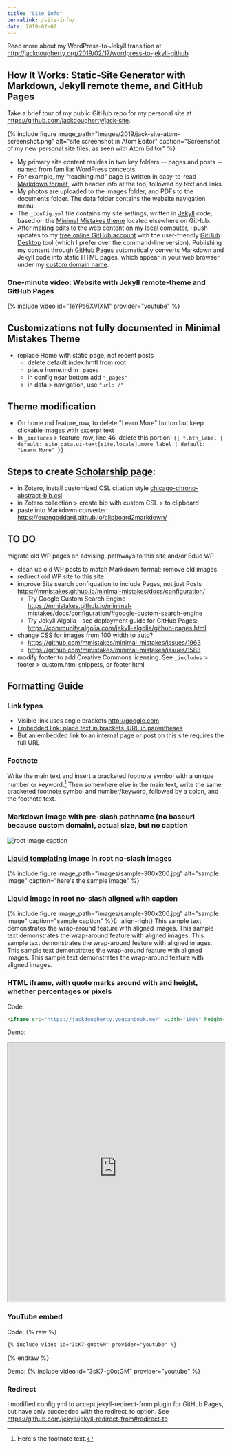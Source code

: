 ```yaml
---
title: "Site Info"
permalink: /site-info/
date: 2019-02-02
---
```

Read more about my WordPress-to-Jekyll transition at <http://jackdougherty.org/2019/02/17/wordpress-to-jekyll-github>

## How It Works: Static-Site Generator with Markdown, Jekyll remote theme, and GitHub Pages
Take a brief tour of my public GitHub repo for my personal site at <https://github.com/jackdougherty/jack-site>.

{% include figure image_path="images/2019/jack-site-atom-screenshot.png" alt="site screenshot in Atom Editor" caption="Screenshot of my new personal site files, as seen with Atom Editor" %}

- My primary site content resides in two key folders -- pages and posts -- named from familiar WordPress concepts.
- For example, my "teaching.md" page is written in easy-to-read [Markdown format](https://en.wikipedia.org/wiki/Markdown), with header info at the top, followed by text and links.
- My photos are uploaded to the images folder, and PDFs to the documents folder. The data folder contains the website navigation menu.
- The `_config.yml` file contains my site settings, written in [Jekyll](https://jekyllrb.com/) code, based on the [Minimal Mistakes theme](https://mmistakes.github.io/minimal-mistakes/) located elsewhere on GitHub.
- After making edits to the web content on my local computer, I push updates to my [free online GitHub account](http://github.com) with the user-friendly [GitHub Desktop](https://desktop.github.com/) tool (which I prefer over the command-line version). Publishing my content through [GitHub Pages](https://pages.github.com/) automatically converts Markdown and Jekyll code into static HTML pages, which appear in your web browser under my [custom domain name](https://help.github.com/articles/using-a-custom-domain-with-github-pages/).

### One-minute video: Website with Jekyll remote-theme and GitHub Pages
{% include video id="1eYPa6XVIXM" provider="youtube" %}

## Customizations not fully documented in Minimal Mistakes Theme
- replace Home with static page, not recent posts
  - delete default index.hmtl from root
  - place home.md in `_pages`
  - in config near bottom add `"_pages"`
  - in data > navigation, use `"url: /"`

## Theme modification
- On home.md feature_row, to delete "Learn More" button but keep clickable images with excerpt text
- In `_includes` > feature_row, line 46, delete this portion: `{{ f.btn_label | default: site.data.ui-text[site.locale].more_label | default: "Learn More" }}`

## Steps to create [Scholarship page](/scholarship/):
- in Zotero, install customized CSL citation style [chicago-chrono-abstract-bib.csl](https://github.com/JackDougherty/zotero-custom-styles)
- in Zotero collection > create bib with custom CSL > to clipboard
- paste into Markdown converter: <https://euangoddard.github.io/clipboard2markdown/>


## TO DO
migrate old WP pages on advising, pathways to this site and/or Educ WP
- clean up old WP posts to match Markdown format; remove old images
- redirect old WP site to this site
- improve Site search configuation to include Pages, not just Posts <https://mmistakes.github.io/minimal-mistakes/docs/configuration/>
  - Try Google Custom Search Engine <https://mmistakes.github.io/minimal-mistakes/docs/configuration/#google-custom-search-engine>
  - Try Jekyll Algolia - see deployment guide for GitHub Pages: <https://community.algolia.com/jekyll-algolia/github-pages.html>
- change CSS for images from 100 width to auto?
  - https://github.com/mmistakes/minimal-mistakes/issues/1963
  - https://github.com/mmistakes/minimal-mistakes/issues/1583
- modify footer to add Creative Commons licensing. See `_includes` > footer > custom.html snippets, or footer.html

## Formatting Guide

### Link types
- Visible link uses angle brackets <http://google.com>
- [Embedded link: place text in brackets, URL in parentheses](http://google.com)
- But an embedded link to an internal page or post on this site requires the full URL

### Footnote
Write the main text and insert a bracketed footnote symbol with a unique number or keyword.[^keyword] Then somewhere else in the main text, write the same bracketed footnote symbol and number/keyword, followed by a colon, and the footnote text.

[^keyword]: Here's the footnote text.

### Markdown image with pre-slash pathname (no baseurl because custom domain), actual size, but no caption
![root image caption](/images/sample-300x200.jpg)

### [Liquid templating](https://jekyllrb.com/docs/liquid/) image in root no-slash images  
{% include figure image_path="images/sample-300x200.jpg" alt="sample image" caption="here's the sample image" %}

### Liquid image in root no-slash aligned with caption
{% include figure image_path="images/sample-300x200.jpg" alt="sample image" caption="sample caption" %}{: .align-right}
This sample text demonstrates the wrap-around feature with aligned images. This sample text demonstrates the wrap-around feature with aligned images. This sample text demonstrates the wrap-around feature with aligned images. This sample text demonstrates the wrap-around feature with aligned images. This sample text demonstrates the wrap-around feature with aligned images.

### HTML iframe, with quote marks around with and height, whether percentages or pixels
Code:
```html
<iframe src="https://jackdougherty.youcanbook.me/" width="100%" height="600px"></iframe>
```
Demo:
<iframe src="https://jackdougherty.youcanbook.me/" width="100%" height="600px"></iframe>

### YouTube embed
Code:
{% raw %}
```markdown
{% include video id="3sK7-g0otGM" provider="youtube" %}
```
{% endraw %}

Demo:
{% include video id="3sK7-g0otGM" provider="youtube" %}

### Redirect
I modified config.yml to accept jekyll-redirect-from plugin for GitHub Pages, but have only succeeded with the redirect_to option. See <https://github.com/jekyll/jekyll-redirect-from#redirect-to>

